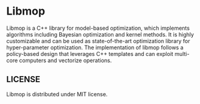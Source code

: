 # Libmop
Libmop is a C++ library for model-based optimization, which implements algorithms including Bayesian optimization and kernel methods. It is highly customizable and can be used as state-of-the-art optimization library for hyper-parameter optimization. The implementation of libmop follows a policy-based design that leverages C++ templates and can exploit multi-core computers and vectorize operations.

## LICENSE
Libmop is distributed under MIT license.

